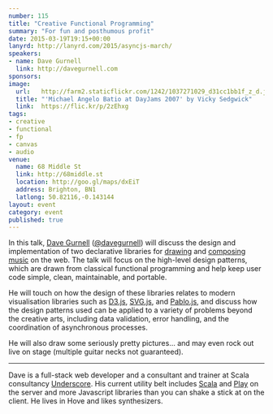 ```yaml
---
number: 115
title: "Creative Functional Programming"
summary: "For fun and posthumous profit"
date: 2015-03-19T19:15+00:00
lanyrd: http://lanyrd.com/2015/asyncjs-march/
speakers:
- name: Dave Gurnell
  link: http://davegurnell.com
sponsors:
image:
  url:   http://farm2.staticflickr.com/1242/1037271029_d31cc1bb1f_z_d.jpg?zz=1
  title: "'Michael Angelo Batio at DayJams 2007' by Vicky Sedgwick"
  link:  https://flic.kr/p/2zEhxg
tags:
- creative
- functional
- fp
- canvas
- audio
venue:
  name: 68 Middle St
  link: http://68middle.st
  location: http://goo.gl/maps/dxEiT
  address: Brighton, BN1
  latlong: 50.82116,-0.143144
layout: event
category: event
published: true
---
```


In this talk, [Dave Gurnell][dave] ([@davegurnell][dave-twitter]) will discuss the design and implementation of two declarative libraries for [drawing][doodle] and [composing music][compose] on the web. The talk will focus on the high-level design patterns, which are drawn from classical functional programming and help keep user code simple, clean, maintainable, and portable.

He will touch on how the design of these libraries relates to modern visualisation libraries such as [D3.js][d3js], [SVG.js][svgjs], and [Pablo.js][pablojs], and discuss how the design patterns used can be applied to a variety of problems beyond the creative arts, including data validation, error handling, and the coordination of asynchronous processes.

He will also draw some seriously pretty pictures... and may even rock out live on stage (multiple guitar necks not guaranteed).

---

Dave is a full-stack web developer and a consultant and trainer at Scala consultancy [Underscore][underscore]. His current utility belt includes [Scala][scala] and [Play][play] on the server and more Javascript libraries than you can shake a stick at on the client. He lives in Hove and likes synthesizers.

[dave]: http://davegurnell.com
[dave-twitter]: http://twitter.com/davegurnell
[doodle]: https://github.com/underscoreio/doodle
[compose]: https://github.com/underscoreio/compose
[d3js]: http://d3js.org
[svgjs]: http://svgjs.com
[pablojs]: http://pablojs.com
[underscore]: http://underscore.io
[scala]: http://scala-lang.org
[play]: https://www.playframework.com
[coffeescript]: http://coffeescript.org
[underscorejs]: http://underscorejs.org
[angularjs]: https://angularjs.org
